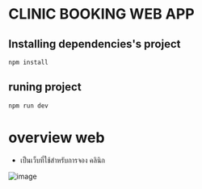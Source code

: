 # CLINIC BOOKING WEB APP



## Installing dependencies's project

    npm install

## runing project

    npm run dev


# overview web

- เป็นเว็บที่ใช้สำหรับการจอง คลินิก

![image](https://user-images.githubusercontent.com/68809531/185213344-4c26b59b-0e14-49af-a066-0db5cf8b7eed.png)
